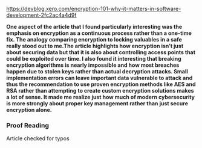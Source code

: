 https://devblog.xero.com/encryption-101-why-it-matters-in-software-development-2fc2ac4a4d9f

**One aspect of the article that I found particularly interesting was the emphasis on encryption as a continuous process rather than a one-time fix. The analogy comparing encryption to locking valuables in a safe really stood out to me.The article highlights how encryption isn’t just about securing data but that it is also about controlling access points that could be exploited over time. I also found it interesting that breaking encryption algorithms is nearly impossible and how most breaches happen due to stolen keys rather than actual decryption attacks. Small implementation errors can leave important data vulnerable to attack and thus the recommendation to use proven encryption methods like AES and RSA rather than attempting to create custom encryption solutions makes a lot of sense. It made me realize just how much of modern cybersecurity is more strongly about proper key management rather than just secure encryption alone.** 




### Proof Reading
Article checked for typos
